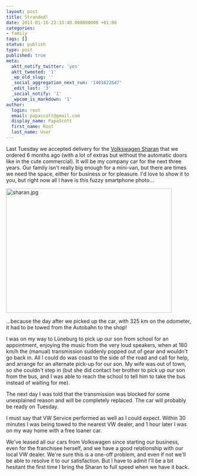 ```yaml
---
layout: post
title: Stranded!
date: 2011-01-16 22:33:40.000000000 +01:00
categories:
- family
tags: []
status: publish
type: post
published: true
meta:
  aktt_notify_twitter: 'yes'
  aktt_tweeted: '1'
  _wp_old_slug: ''
  _social_aggregation_next_run: '1401622647'
  _edit_last: '3'
  _social_notify: '1'
  _wpcom_is_markdown: '1'
author:
  login: root
  email: papascott@gmail.com
  display_name: PapaScott
  first_name: Root
  last_name: User
---
```

<p>Last Tuesday we accepted delivery for the <a href="http://www.volkswagen.de/de/models/sharan.html">Volkswagen Sharan</a> that we ordered 6 months ago (with a lot of extras but without the automatic doors like in the cute commercial). It will be my company car for the next three years. Our family isn't really big enough for a mini-van, but there are times we need the space, either for business or for pleasure. I'd love to show it to you, but right now all I have is this fuzzy smartphone photo...</p>
<p><img src="https://www.papascott.de/wordpress/wp-content/uploads/2011/01/sharan.jpg" alt="sharan.jpg" border="0" width="450" height="338" /></p>
<p>...because the day after we picked up the car, with 325 km on the odometer, it had to be towed from the Autobahn to the shop!</p>
<p>I was on my way to Lüneburg to pick up our son from school for an appointment, enjoying the music from the very loud speakers, when at 180 km/h the (manual) transmission suddenly popped out of gear and wouldn't go back in. All I could do was coast to the side of the road and call for help, and arrange for an alternate pick-up for our son. My wife was out of town, so she couldn't step in (but she did contact her brother to pick up our son from the bus, and I was able to reach the school to tell him to take the bus instead of waiting for me).</p>
<p>The next day I was told that the transmission was blocked for some unexplained reason and will be completely replaced. The car will probably be ready on Tuesday.</p>
<p>I must say that VW Service performed as well as I could expect. Within 30 minutes I was being towed to the nearest VW dealer, and 1 hour later I was on my way home with a free loaner car.</p>
<p>We've leased all our cars from Volkswagen since starting our business, even for the franchisee herself, and we have a good relationship with our local VW dealer. We're sure this is a one-off problem, and even if not we'll be able to resolve it to our satisfaction. But I have to admit I'll be a bit hesitant the first time I bring the Sharan to full speed when we have it back.</p>
